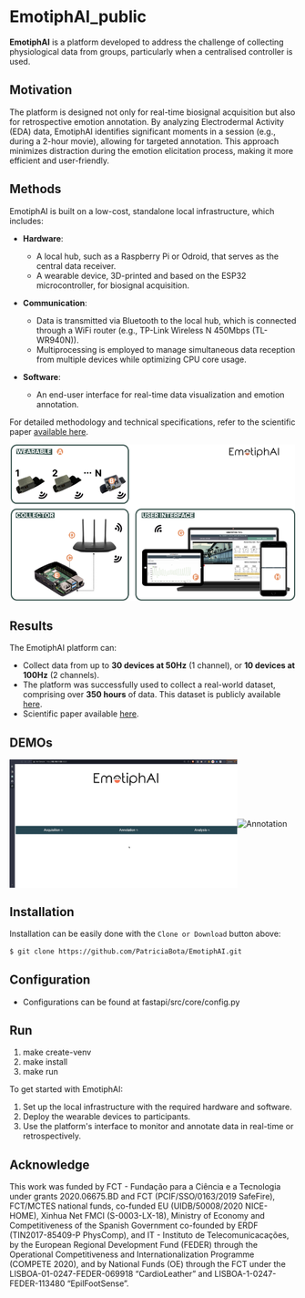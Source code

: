 # EmotiphAI_public

**EmotiphAI** is a platform developed to address the challenge of collecting physiological data from groups, particularly when a centralised controller is used.

## Motivation

The platform is designed not only for real-time biosignal acquisition but also for retrospective emotion annotation. By analyzing Electrodermal Activity (EDA) data, EmotiphAI identifies significant moments in a session (e.g., during a 2-hour movie), allowing for targeted annotation. This approach minimizes distraction during the emotion elicitation process, making it more efficient and user-friendly.

## Methods

EmotiphAI is built on a low-cost, standalone local infrastructure, which includes:

- **Hardware**:
  - A local hub, such as a Raspberry Pi or Odroid, that serves as the central data receiver.
  - A wearable device, 3D-printed and based on the ESP32 microcontroller, for biosignal acquisition.

- **Communication**:
  - Data is transmitted via Bluetooth to the local hub, which is connected through a WiFi router (e.g., TP-Link Wireless N 450Mbps (TL-WR940N)).
  - Multiprocessing is employed to manage simultaneous data reception from multiple devices while optimizing CPU core usage.

- **Software**:
  - An end-user interface for real-time data visualization and emotion annotation.

For detailed methodology and technical specifications, refer to the scientific paper [available here](https://link.springer.com/article/10.1007/s00521-022-07191-8).

<div align="center">
  <img src="static/images/emotiphai_infrastructure.png" alt="emotiphai_infrastructure" width="500"/>
</div>

## Results

The EmotiphAI platform can:

- Collect data from up to **30 devices at 50Hz** (1 channel), or **10 devices at 100Hz** (2 channels).
- The platform was successfully used to collect a real-world dataset, comprising over **350 hours** of data. This dataset is publicly available [here](https://github.com/PatriciaBota/g-rex_public).
- Scientific paper available [here](https://link.springer.com/article/10.1007/s00521-022-07191-8).

## DEMOs
<div style="display: flex; justify-content: center; align-items: center;">
  <img src="static/images/aquisition.gif" alt="Aquisition" width="400"/>
  <img src="static/images/annotation.gif" alt="Annotation" width="400"/>
</div>

## Installation
Installation can be easily done with the `Clone or Download` button above:

```bash
$ git clone https://github.com/PatriciaBota/EmotiphAI.git
```

## Configuration
- Configurations can be found at fastapi/src/core/config.py

## Run
1. make create-venv
1. make install
2. make run

To get started with EmotiphAI:

1. Set up the local infrastructure with the required hardware and software.
2. Deploy the wearable devices to participants.
3. Use the platform's interface to monitor and annotate data in real-time or retrospectively.

## Acknowledge
This work was funded by FCT - Fundação para a Ciência e a Tecnologia under grants 2020.06675.BD and FCT (PCIF/SSO/0163/2019 SafeFire), FCT/MCTES national funds, co-funded EU (UIDB/50008/2020 NICE-HOME), Xinhua Net FMCI (S-0003-LX-18), Ministry of Economy and Competitiveness of the Spanish Government co-founded by ERDF (TIN2017-85409-P PhysComp), and IT - Instituto de Telecomunicacações, by the European Regional Development Fund (FEDER) through the Operational Competitiveness and Internationalization Programme (COMPETE 2020), and by National Funds (OE) through the FCT under the LISBOA-01-0247-FEDER-069918 “CardioLeather” and LISBOA-1-0247-FEDER-113480 “EpilFootSense”.
